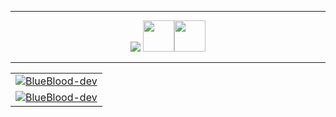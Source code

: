 
<hr>
<div align="center">  <span><img src="https://user-images.githubusercontent.com/64016811/146664953-260f23f4-4e60-4775-abce-c1e04d3330bd.gif"> <img height="50" width="50" src="https://media.tenor.com/images/39b5909d8eb12e62d6b0926a39d9c4b5/tenor.gif" ><img height="50" width="50" src="https://thumbs.gfycat.com/BrownAnchoredBelugawhale-max-1mb.gif" ></span></h1></div>
<hr>


<table cellpadding="0" cellspacing="0" border="0" align = "center" >
  <tr>
    <td><a href="https://github.com/BlueBlood-dev">
   <img align="center" src="https://github-readme-stats.vercel.app/api?username=BlueBlood-dev&show_icons=true&theme=material-palenight&count_private=true&text_color=4AD3DD" alt="BlueBlood-dev"/>
</a> </td>
  </tr>
  <tr>
    <td><a href="https://github.com/BlueBlood-dev">
   <img align="center" src="https://github-readme-streak-stats.herokuapp.com?user=BlueBlood-dev&theme=material-palenight&currStreakNum=4AD3DD" alt="BlueBlood-dev"/>
</a></td> 
  </tr>
  </table>
